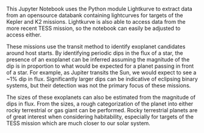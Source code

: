 This Jupyter Notebook uses the Python module Lightkurve to extract data from an opensource databank containing lightcurves for targets of the Kepler and K2 missions.
Lightkurve is also able to access data from the more recent TESS mission, so the notebook can easily be adjusted to access either.

These missions use the transit method to identify exoplanet candidates around host starts. By identifying periodic dips in the flux of a star, the presence of an exoplanet can be inferred assuming the magnitude of the dip is in proportion to what would be expected for a planet passing in front of a star. For example, as Jupiter transits the Sun, we would expect to see a ~1% dip in flux. Significantly larger dips can be indicative of eclipsing binary systems, but their detection was not the primary focus of these missions.

The sizes of these exoplanets can also be estimated from the magnitude of dips in flux. From the sizes, a rough categorization of the planet into either rocky terrestrial or gas giant can be performed. 
Rocky terrestrial planets are of great interest when considering habitability, especially for targets of the TESS mission which are much closer to our solar system.
